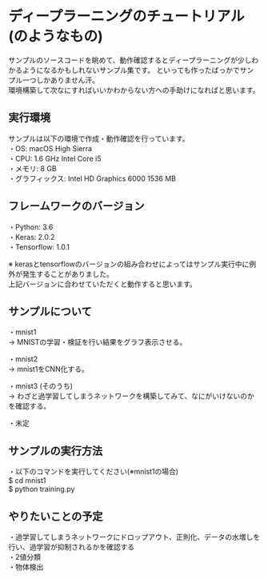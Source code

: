 ディープラーニングのチュートリアル(のようなもの)
====

サンプルのソースコードを眺めて、動作確認するとディープラーニングが少しわかるようになるかもしれないサンプル集です。
といっても作ったばっかでサンプル一つしかありません汗。  
環境構築して次なにすればいいかわからない方への手助けになればと思います。  

## 実行環境
サンプルは以下の環境で作成・動作確認を行っています。  
・OS: macOS High Sierra  
・CPU: 1.6 GHz Intel Core i5  
・メモリ: 8 GB  
・グラフィックス: Intel HD Graphics 6000 1536 MB  

## フレームワークのバージョン
・Python: 3.6  
・Keras: 2.0.2  
・Tensorflow: 1.0.1  

※ kerasとtensorflowのバージョンの組み合わせによってはサンプル実行中に例外が発生することがありました。  
上記バージョンに合わせていただくと動作すると思います。  

## サンプルについて
・mnist1  
   → MNISTの学習・検証を行い結果をグラフ表示させる。  
  
・mnist2  
   → mnist1をCNN化する。  
  
・mnist3 (そのうち)  
   → わざと過学習してしまうネットワークを構築してみて、なにがいけないのかを確認する。  
  
・未定  

## サンプルの実行方法
・以下のコマンドを実行してください(※mnist1の場合)  
$ cd mnist1  
$ python training.py  
  
## やりたいことの予定
・過学習してしまうネットワークにドロップアウト、正則化、データの水増しを行い、過学習が抑制されるかを確認する  
・2値分類  
・物体検出  
